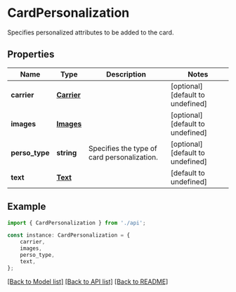 # CardPersonalization

Specifies personalized attributes to be added to the card.

## Properties

Name | Type | Description | Notes
------------ | ------------- | ------------- | -------------
**carrier** | [**Carrier**](Carrier.md) |  | [optional] [default to undefined]
**images** | [**Images**](Images.md) |  | [optional] [default to undefined]
**perso_type** | **string** | Specifies the type of card personalization. | [optional] [default to undefined]
**text** | [**Text**](Text.md) |  | [default to undefined]

## Example

```typescript
import { CardPersonalization } from './api';

const instance: CardPersonalization = {
    carrier,
    images,
    perso_type,
    text,
};
```

[[Back to Model list]](../README.md#documentation-for-models) [[Back to API list]](../README.md#documentation-for-api-endpoints) [[Back to README]](../README.md)
